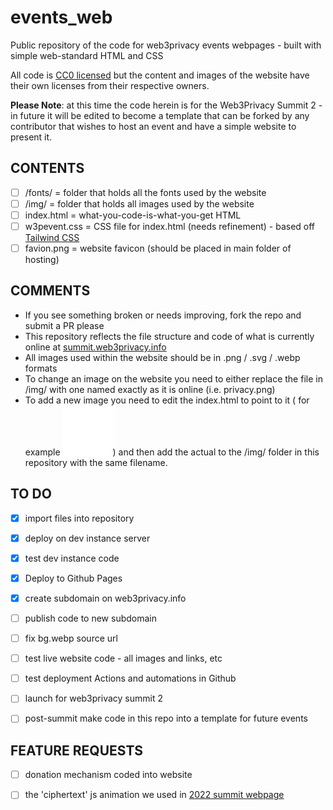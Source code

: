 # events_web

Public repository of the code for web3privacy events webpages -  built with simple web-standard HTML and CSS

All code is [CC0 licensed](https://creativecommons.org/public-domain/cc0/) but the content and images of the website have their own licenses from their respective owners.

**Please Note**: at this time the code herein is for the Web3Privacy Summit 2 - in future it will be edited to become a template that can be forked by any contributor that wishes to host an event and have a simple website to present it. 

## CONTENTS

- [ ] /fonts/            =  folder that holds all the fonts used by the website
- [ ] /img/              =  folder that holds all images used by the website
- [ ] index.html         =  what-you-code-is-what-you-get HTML
- [ ] w3pevent.css       =  CSS file for index.html (needs refinement) - based off [Tailwind CSS](https://tailwindcss.com/)
- [ ] favion.png         =  website favicon (should be placed in main folder of hosting)

## COMMENTS
- If you see something broken or needs improving, fork the repo and submit a PR please
- This repository reflects the file structure and code of what is currently online at [summit.web3privacy.info](https://summit.web3privacy.info/)
- All images used within the website should be in .png / .svg / .webp formats
- To change an image on the website you need to either replace the file in /img/ with one named exactly as it is online (i.e. privacy.png)
- To add a new image you need to edit the index.html to point to it ( for example <img src="/img/logos.svg">) and then add the actual to the /img/ folder in this repository with the same filename.

## TO DO 
- [x] import files into repository
- [x] deploy on dev instance server
- [x] test dev instance code
- [x] Deploy to Github Pages
- [x] create subdomain on web3privacy.info
- [ ] publish code to new subdomain
- [ ] fix bg.webp source url
- [ ] test live website code - all images and links, etc
- [ ] test deployment Actions and automations in Github
- [ ] launch for web3privacy summit 2
- [ ] post-summit make code in this repo into a template for future events


## FEATURE REQUESTS
- [ ] donation mechanism coded into website
- [ ] the 'ciphertext' js animation we used in [2022 summit webpage](https://prague22.web3privacy.info/)

